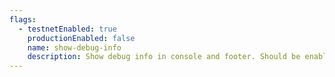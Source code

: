```yaml
---
flags:
  - testnetEnabled: true
    productionEnabled: false
    name: show-debug-info
    description: Show debug info in console and footer. Should be enabled only in testing
---
```

